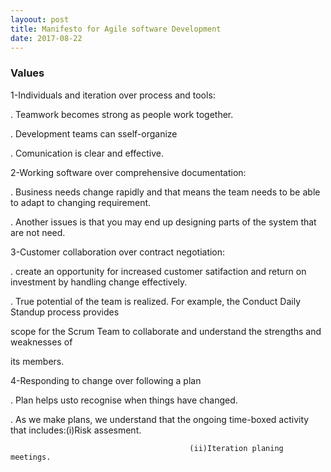 ```yaml
---
layoout: post
title: Manifesto for Agile software Development
date: 2017-08-22
---
```


### Values

1-Individuals  and iteration over process and tools:

. Teamwork becomes strong  as people work together.

. Development teams can sself-organize

. Comunication is clear and effective.


2-Working software over comprehensive documentation:

. Business needs change rapidly and that means the team needs to be  able to adapt to changing requirement.

. Another issues is that you may end up  designing parts of the system that are not need.

3-Customer collaboration over contract negotiation:

. create an opportunity for increased customer satifaction and return on investment by handling change effectively.

. True potential of the team is realized. For example, the Conduct Daily Standup process provides

 scope for the Scrum Team to collaborate and understand the strengths and weaknesses of

 its members.

4-Responding to change over following a plan

. Plan helps usto recognise when things  have changed.

. As we make plans, we understand that the  ongoing time-boxed activity that includes:(i)Risk assesment.

											(ii)Iteration planing meetings.

